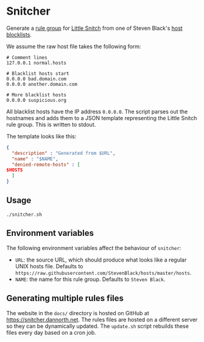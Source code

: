 # Snitcher

Generate a [rule group](https://help.obdev.at/littlesnitch/lsc-rule-group-subscriptions) for [Little
Snitch](https://www.obdev.at/products/littlesnitch/index.html) from one of Steven Black's [host
blocklists](https://github.com/StevenBlack/hosts).

We assume the raw host file takes the following form:

```
# Comment lines
127.0.0.1 normal.hosts

# Blacklist hosts start
0.0.0.0 bad.domain.com
0.0.0.0 another.domain.com

# More blacklist hosts
0.0.0.0 suspicious.org
```

All blacklist hosts have the IP address `0.0.0.0`. The script parses out the hostnames and adds them
to a JSON template representing the Little Snitch rule group. This is written to stdout.

The template looks like this:

```json
{
  "description" : "Generated from $URL",
  "name" : "$NAME",
  "denied-remote-hosts" : [
$HOSTS
  ]
}
```

## Usage

`./snitcher.sh`

## Environment variables

The following environment variables affect the behaviour of `snitcher`:

- `URL`: the source URL, which should produce what looks like a regular UNIX hosts file. Defaults to
  `https://raw.githubusercontent.com/StevenBlack/hosts/master/hosts`.
- `NAME`: the name for this rule group. Defaults to `Steven Black`.

## Generating multiple rules files

The website in the `docs/` directory is hosted on GitHub at https://snitcher.dannorth.net.
The rules files are hosted on a different server so they can be dynamically updated.
The `update.sh` script rebuilds these files every day based on a cron job.
